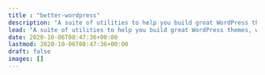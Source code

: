 ```yaml
---
title : "better-wordpress"
description: "A suite of utilities to help you build great WordPress themes, without distractions."
lead: "A suite of utilities to help you build great WordPress themes, without distractions."
date: 2020-10-06T08:47:36+00:00
lastmod: 2020-10-06T08:47:36+00:00
draft: false
images: []
---
```

